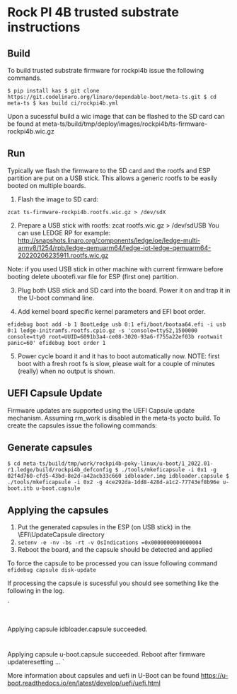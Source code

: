 Rock PI 4B trusted substrate instructions
=========================================

Build
-----

To build trusted substrate firmware for rockpi4b issue the following commands.

`
$ pip install kas
$ git clone https://git.codelinaro.org/linaro/dependable-boot/meta-ts.git
$ cd meta-ts
$ kas build ci/rockpi4b.yml
`

Upon a sucessful build a wic image that can be flashed to the SD card can be
found at meta-ts/build/tmp/deploy/images/rockpi4b/ts-firmware-rockpi4b.wic.gz

Run
---

Typically we flash the firmware to the SD card and the rootfs and ESP
partition are put on a USB stick. This allows a generic rootfs to be
easily booted on multiple boards.


1. Flash the image to SD card:

`zcat ts-firmware-rockpi4b.rootfs.wic.gz > /dev/sdX`

2. Prepare a USB stick with rootfs:
zcat rootfs.wic.gz > /dev/sdUSB
You can use LEDGE RP for example:
http://snapshots.linaro.org/components/ledge/oe/ledge-multi-armv8/1254/rpb/ledge-qemuarm64/ledge-iot-ledge-qemuarm64-20220206235911.rootfs.wic.gz

Note: if you used USB stick in other machine with current firmware before
booting delete ubootefi.var file for ESP (first one) partition.

3. Plug both USB stick and SD card into the board. Power it on and trap it
in the U-boot command line.

4. Add kernel board specific kernel parameters and EFI boot order.

`
efidebug boot add -b 1 BootLedge usb 0:1 efi/boot/bootaa64.efi -i usb 0:1 ledge-initramfs.rootfs.cpio.gz -s 'console=ttyS2,1500000 console=tty0 root=UUID=6091b3a4-ce08-3020-93a6-f755a22ef03b rootwait panic=60'
efidebug boot order 1
`

5. Power cycle board it and it has to boot automatically now.
NOTE: first boot with a fresh root fs is slow, please wait for a couple of
minutes (really) when no output is shown.

UEFI Capsule Update
-------------------

Firmware updates are supported using the UEFI Capsule update mechanism.
Assuming rm_work is disabled in the meta-ts yocto build. To create the
capsules issue the following commands:

Generate capsules
-----------------

`
$ cd meta-ts/build/tmp/work/rockpi4b-poky-linux/u-boot/1_2022.01-r1.ledge/build/rockpi4b_defconfig
$ ./tools/mkeficapsule -i 0x1 -g 02f4d760-cfd5-43bd-8e2d-a42acb33c660 idbloader.img idbloader.capsule
$ ./tools/mkeficapsule -i 0x2 -g 4ce292da-1dd8-428d-a1c2-77743ef8b96e u-boot.itb u-boot.capsule
`

Applying the capsules
---------------------

1. Put the generated capsules in the ESP (on USB stick) in the \EFI\UpdateCapsule directory
2. `setenv -e -nv -bs -rt -v OsIndications =0x0000000000000004`
3. Reboot the board, and the capsule should be detected and applied

To force the capsule to be processed you can issue following command
`efidebug capsule disk-update`

If processing the capsule is sucessful you should see something like the following
in the log.

`
#
Applying capsule idbloader.capsule succeeded.
#
Applying capsule u-boot.capsule succeeded.
Reboot after firmware updateresetting ...
`

More information about capsules and uefi in U-Boot can be found
https://u-boot.readthedocs.io/en/latest/develop/uefi/uefi.html
